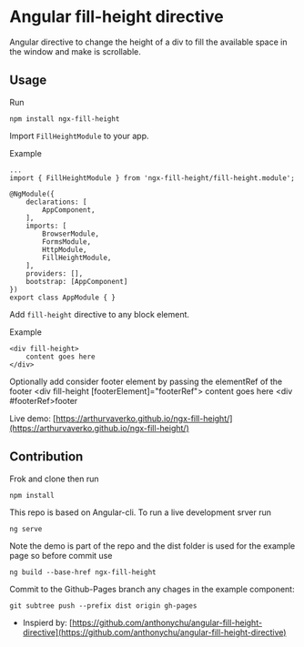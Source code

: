 Angular fill-height directive
====

Angular directive to change the height of a div to fill the available space in the window and make is scrollable.

Usage
----
Run

	npm install ngx-fill-height

Import `FillHeightModule` to your app.

Example
	
	...
	import { FillHeightModule } from 'ngx-fill-height/fill-height.module';

	@NgModule({
		declarations: [
			AppComponent,
		],
		imports: [
			BrowserModule,
			FormsModule,
			HttpModule,
			FillHeightModule,
		],
		providers: [],
		bootstrap: [AppComponent]
	})
	export class AppModule { }


Add `fill-height` directive to any block element.

Example


    <div fill-height>
        content goes here
    </div>

Optionally add consider footer element by passing the elementRef of the footer
	<div fill-height [footerElement]="footerRef">
        content goes here
    </div>
	<div #footerRef>footer</div>

Live demo: [https://arthurvaverko.github.io/ngx-fill-height/](https://arthurvaverko.github.io/ngx-fill-height/)

Contribution
----
Frok and clone then run
	
	npm install

This repo is based on Angular-cli.
To run a live development srver run
	
	ng serve

Note the demo is part of the repo and the dist folder is used for the example page so before commit use

	ng build --base-href ngx-fill-height

Commit to the Github-Pages branch any chages in the example component:
	
	git subtree push --prefix dist origin gh-pages


* Inspierd by: [https://github.com/anthonychu/angular-fill-height-directive](https://github.com/anthonychu/angular-fill-height-directive)